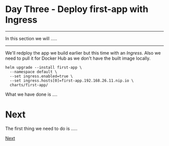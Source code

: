 # Day Three - Deploy first-app with Ingress

---

In this section we will .....

---

We'll redploy the app we build earlier but this time with an _Ingress_.  Also we need to pull it for Docker Hub as we don't have the built image locally.

```console
helm upgrade --install first-app \
  --namespace default \
  --set ingress.enabled=true \
  --set ingress.hosts[0]=first-app.192.168.26.11.nip.io \
  charts/first-app/
```



What we have done is ....

# Next

The first thing we need to do is .....

[Next](03-02.md)

